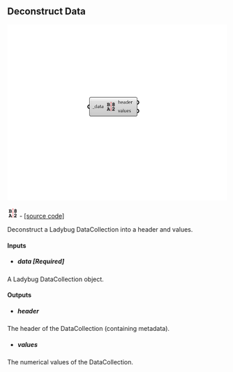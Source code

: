 ## Deconstruct Data

![](../../images/components/Deconstruct_Data.png)

![](../../images/icons/Deconstruct_Data.png) - [[source code]](https://github.com/ladybug-tools/ladybug-grasshopper/blob/master/ladybug_grasshopper/src//LB%20Deconstruct%20Data.py)


Deconstruct a Ladybug DataCollection into a header and values. 



#### Inputs
* ##### data [Required]
A Ladybug DataCollection object. 

#### Outputs
* ##### header
The header of the DataCollection (containing metadata). 
* ##### values
The numerical values of the DataCollection. 